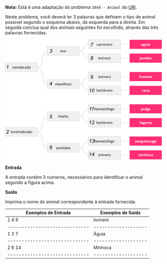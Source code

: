 **Nota:** Está é uma adaptação do problema `1049 - Animal` do [URI](https://www.urionlinejudge.com.br/judge/pt/problems/view/1049).

Neste problema, você deverá ler 3 palavras que definem o tipo de animal
possível segundo o esquema abaixo, da esquerda para a direita.  Em seguida 
conclua qual dos animais seguintes foi escolhido, através das três palavras
fornecidas.

![Calssificação](animal.png)

**Entrada**

A entrada contém 3 números, necessários para identificar o animal segundo a figura acima.

**Saída**

Imprima o nome do animal correspondente à entrada fornecida.

| Exemplos de Entrada         | Exemplos de Saída |
|-----------------------------|-------------------|
| 1 4 9                       | homem             |
|-----------------------------|-------------------|
|1 3 7                        | Águia             |
|-----------------------------|-------------------|
|2 6 14                       | Minhoca           |
|-----------------------------|-------------------|